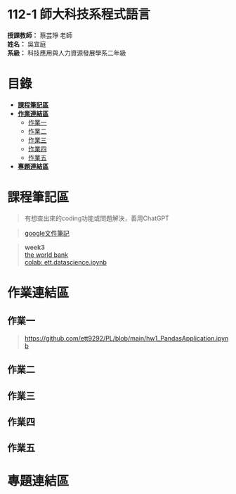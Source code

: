 # **112-1 師大科技系程式語言**  
**授課教師：** 蔡芸琤 老師  
**姓名：** 吳宜庭  
**系級：** 科技應用與人力資源發展學系二年級 
  
# 目錄
* [**課程筆記區**](https://github.com/ett9292/PL#課程筆記區)    
* [**作業連結區**](https://github.com/ett9292/PL#作業連結區)  
  * [作業一](https://github.com/ett9292/PL#作業一)  
  * [作業二](https://github.com/ett9292/PL#作業二)
  * [作業三](https://github.com/ett9292/PL#作業三)
  * [作業四](https://github.com/ett9292/PL#作業四)
  * [作業五](https://github.com/ett9292/PL#作業五)
* [**專題連結區**](https://github.com/ett9292/PL#專題連結區)

# 課程筆記區 
  > 有想查出來的coding功能或問題解決，善用ChatGPT

  > [google文件筆記](https://docs.google.com/document/d/1waQLKYFtAfLIPRl1JR8s3REN9ELs-ezkZIDmjdKaFfA/edit)
  
  > **week3**  
    [the world bank](https://data.worldbank.org/topic/education)  
    [colab: ett.datascience.ipynb](https://colab.research.google.com/drive/1ZJk6U2XXQeEj4MVeH_-MzJXrMZ43Huoc#scrollTo=O0nzGW5_51zh)  
# 作業連結區 
## 作業一
  ><https://github.com/ett9292/PL/blob/main/hw1_PandasApplication.ipynb>  
## 作業二
## 作業三
## 作業四
## 作業五
# 專題連結區
